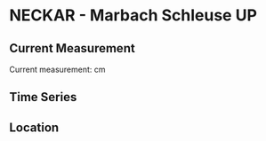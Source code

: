 # NECKAR - Marbach Schleuse UP

## Current Measurement

Current measurement: <Value topic="rivers/pegel-online/NECKAR/Marbach_Schleuse_UP/measurementValue"/> cm

## Time Series

<TimeSeries topic="rivers/pegel-online/NECKAR/Marbach_Schleuse_UP/measurementValue" period="week" />

## Location

<WorldMap>
  <Marker lat="48.93709723723449" lon="9.250081649597421" labelTopic="rivers/pegel-online/NECKAR/Marbach_Schleuse_UP" />
</WorldMap>
